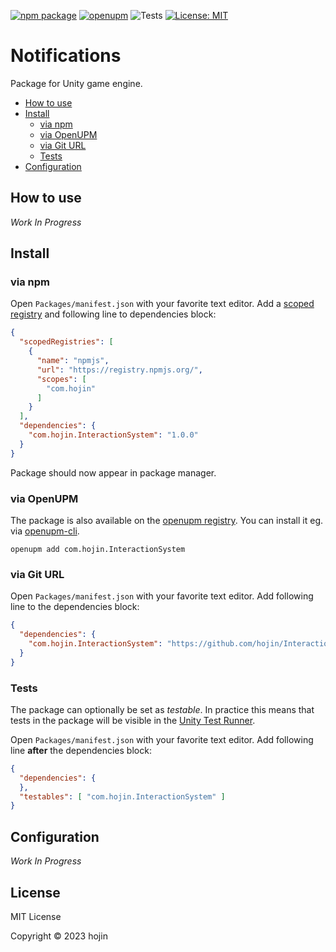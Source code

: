 [![npm package](https://img.shields.io/npm/v/com.hojin.InteractionSystem)](https://www.npmjs.com/package/com.hojin.InteractionSystem)
[![openupm](https://img.shields.io/npm/v/com.hojin.InteractionSystem?label=openupm&registry_uri=https://package.openupm.com)](https://openupm.com/packages/com.hojin.InteractionSystem/)
![Tests](https://github.com/hojin/InteractionSystem/workflows/Tests/badge.svg)
[![License: MIT](https://img.shields.io/badge/License-MIT-green.svg)](https://opensource.org/licenses/MIT)

# Notifications

Package for Unity game engine.

- [How to use](#how-to-use)
- [Install](#install)
  - [via npm](#via-npm)
  - [via OpenUPM](#via-openupm)
  - [via Git URL](#via-git-url)
  - [Tests](#tests)
- [Configuration](#configuration)

<!-- toc -->

## How to use

*Work In Progress*

## Install

### via npm

Open `Packages/manifest.json` with your favorite text editor. Add a [scoped registry](https://docs.unity3d.com/Manual/upm-scoped.html) and following line to dependencies block:
```json
{
  "scopedRegistries": [
    {
      "name": "npmjs",
      "url": "https://registry.npmjs.org/",
      "scopes": [
        "com.hojin"
      ]
    }
  ],
  "dependencies": {
    "com.hojin.InteractionSystem": "1.0.0"
  }
}
```
Package should now appear in package manager.

### via OpenUPM

The package is also available on the [openupm registry](https://openupm.com/packages/com.hojin.InteractionSystem). You can install it eg. via [openupm-cli](https://github.com/openupm/openupm-cli).

```
openupm add com.hojin.InteractionSystem
```

### via Git URL

Open `Packages/manifest.json` with your favorite text editor. Add following line to the dependencies block:
```json
{
  "dependencies": {
    "com.hojin.InteractionSystem": "https://github.com/hojin/InteractionSystem.git"
  }
}
```

### Tests

The package can optionally be set as *testable*.
In practice this means that tests in the package will be visible in the [Unity Test Runner](https://docs.unity3d.com/2017.4/Documentation/Manual/testing-editortestsrunner.html).

Open `Packages/manifest.json` with your favorite text editor. Add following line **after** the dependencies block:
```json
{
  "dependencies": {
  },
  "testables": [ "com.hojin.InteractionSystem" ]
}
```

## Configuration

*Work In Progress*

## License

MIT License

Copyright © 2023 hojin
